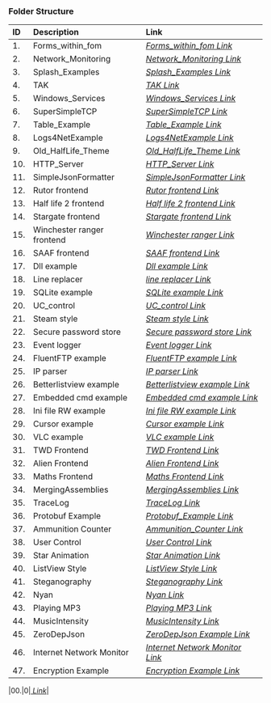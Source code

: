 ### Folder Structure

|ID|Description|Link|
| :------------| :------------ | :------------ |
|1.|Forms_within_fom|*[Forms_within_fom Link](https://github.com/Cale-Torino/Little_Apps/tree/main/1.%20C_Sharp/3.%20WinForms/1.%20Forms_within_fom)*|
|2.|Network_Monitoring|*[Network_Monitoring Link](https://github.com/Cale-Torino/Little_Apps/tree/main/1.%20C_Sharp/3.%20WinForms/2.%20Network_Monitoring/MJSniffer)*|
|3.|Splash_Examples|*[Splash_Examples Link](https://github.com/Cale-Torino/Little_Apps/tree/main/1.%20C_Sharp/3.%20WinForms/3.%20Splash_Examples)*|
|4.|TAK|*[TAK Link](https://github.com/Cale-Torino/Little_Apps/tree/main/1.%20C_Sharp/3.%20WinForms/4.%20TAK)*|
|5.|Windows_Services|*[Windows_Services Link](https://github.com/Cale-Torino/Little_Apps/tree/main/1.%20C_Sharp/3.%20WinForms/5.%20Windows_Services/ServiceConsoleApp)*|
|6.|SuperSimpleTCP|*[SuperSimpleTCP Link](https://github.com/Cale-Torino/Little_Apps/tree/main/1.%20C_Sharp/3.%20WinForms/6.%20SuperSimpleTCP)*|
|7.|Table_Example|*[Table_Example Link](https://github.com/Cale-Torino/Little_Apps/tree/main/1.%20C_Sharp/3.%20WinForms/7.%20Table_Example/TableListExample)*|
|8.|Logs4NetExample|*[Logs4NetExample Link](https://github.com/Cale-Torino/Little_Apps/tree/main/1.%20C_Sharp/3.%20WinForms/8.%20Logs4NetExample)*|
|9.|Old_HalfLife_Theme|*[Old_HalfLife_Theme Link](https://github.com/Cale-Torino/Little_Apps/tree/main/1.%20C_Sharp/3.%20WinForms/9.%20Old_HalfLife_Theme)*|
|10.|HTTP_Server|*[HTTP_Server Link](https://github.com/Cale-Torino/Little_Apps/tree/main/1.%20C_Sharp/3.%20WinForms/10.%20HTTP_Server/HTTPSERVER)*|
|11.|SimpleJsonFormatter|*[SimpleJsonFormatter Link](https://github.com/Cale-Torino/Little_Apps/tree/main/1.%20C_Sharp/3.%20WinForms/11.%20SimpleJsonFormatter)*|
|12.|Rutor frontend|*[Rutor frontend Link](https://github.com/Cale-Torino/Little_Apps/tree/main/1.%20C_Sharp/3.%20WinForms/12.%20Rutor_Frontend/Rutor_CSharp)*|
|13.|Half life 2 frontend|*[Half life 2 frontend Link](https://github.com/Cale-Torino/Little_Apps/tree/main/1.%20C_Sharp/3.%20WinForms/13.%20Half_Life_2/HL2_Media)*|
|14.|Stargate frontend|*[Stargate frontend Link](https://github.com/Cale-Torino/Little_Apps/tree/main/1.%20C_Sharp/3.%20WinForms/14.%20Stargate_Frontend/Stargate)*|
|15.|Winchester ranger frontend|*[Winchester ranger Link](https://github.com/Cale-Torino/Little_Apps/tree/main/1.%20C_Sharp/3.%20WinForms/15.%20Winchester_Ranger_Frontend/Winchester_Rangers)*|
|16.|SAAF frontend|*[SAAF frontend Link](https://github.com/Cale-Torino/Little_Apps/tree/main/1.%20C_Sharp/3.%20WinForms/16.%20SAAF_Frontend/SAAF)*|
|17.|Dll example|*[Dll example Link](https://github.com/Cale-Torino/Little_Apps/tree/main/1.%20C_Sharp/3.%20WinForms/17.%20Dll_Example/dll_Example)*|
|18.|Line replacer|*[line replacer Link](https://github.com/Cale-Torino/Little_Apps/tree/main/1.%20C_Sharp/3.%20WinForms/18.%20Line_Replacer/br_replacer)*|
|19.|SQLite example|*[SQLite example Link](https://github.com/Cale-Torino/Little_Apps/tree/main/1.%20C_Sharp/3.%20WinForms/19.%20SQLite_Example/sqlite_example)*|
|20.|UC_control|*[UC_control Link](https://github.com/Cale-Torino/Little_Apps/tree/main/1.%20C_Sharp/3.%20WinForms/20.%20UC_Control/UC_control)*|
|21.|Steam style|*[Steam style Link](https://github.com/Cale-Torino/Little_Apps/tree/main/1.%20C_Sharp/3.%20WinForms/21.%20Steam_style/Steam_Style)*|
|22.|Secure password store|*[Secure password store Link](https://github.com/Cale-Torino/Little_Apps/tree/main/1.%20C_Sharp/3.%20WinForms/22.%20Secure_Password_Store/secure_password_store)*|
|23.|Event logger|*[Event logger Link](https://github.com/Cale-Torino/Little_Apps/tree/main/1.%20C_Sharp/3.%20WinForms/23.%20Event_Logger/Event_Logger)*|
|24.|FluentFTP example|*[FluentFTP example Link](https://github.com/Cale-Torino/Little_Apps/tree/main/1.%20C_Sharp/3.%20WinForms/24.%20FluentFTP_Example/WindowsFormsFluentFTP)*|
|25.|IP parser|*[IP parser Link](https://github.com/Cale-Torino/Little_Apps/tree/main/1.%20C_Sharp/3.%20WinForms/25.%20IP_Parser/ip_parser)*|
|26.|Betterlistview example|*[Betterlistview example Link](https://github.com/Cale-Torino/Little_Apps/tree/main/1.%20C_Sharp/3.%20WinForms/26.%20Betterlistview_Example/betterlistview_example)*|
|27.|Embedded cmd example|*[Embedded cmd example Link](https://github.com/Cale-Torino/Little_Apps/tree/main/1.%20C_Sharp/3.%20WinForms/27.%20Embedded_Cmd_Example/embedcmd)*|
|28.|Ini file RW example|*[Ini file RW example Link](https://github.com/Cale-Torino/Little_Apps/tree/main/1.%20C_Sharp/3.%20WinForms/28.%20Ini_File_RW_Example/ini_reader_writer)*|
|29.|Cursor example|*[Cursor example Link](https://github.com/Cale-Torino/Little_Apps/tree/main/1.%20C_Sharp/3.%20WinForms/29.%20Cursor_Example/cursor)*|
|30.|VLC example|*[VLC example Link](https://github.com/Cale-Torino/Little_Apps/tree/main/1.%20C_Sharp/3.%20WinForms/30.%20VLC_Example/vlc_t)*|
|31.|TWD Frontend|*[TWD Frontend Link](https://github.com/Cale-Torino/Little_Apps/tree/main/1.%20C_Sharp/3.%20WinForms/31.%20TWD_Frontend/TWD)*|
|32.|Alien Frontend|*[Alien Frontend Link](https://github.com/Cale-Torino/Little_Apps/tree/main/1.%20C_Sharp/3.%20WinForms/32.%20Alien_Frontend/Alien)*|
|33.|Maths Frontend|*[Maths Frontend Link](https://github.com/Cale-Torino/Little_Apps/tree/main/1.%20C_Sharp/3.%20WinForms/33.%20Maths_Frontend/Maths_Testing_Application)*|
|34.|MergingAssemblies|*[MergingAssemblies Link](https://github.com/Cale-Torino/Little_Apps/tree/main/1.%20C_Sharp/3.%20WinForms/34.%20MergingAssemblies/MergingAssemblies)*|
|35.|TraceLog|*[TraceLog Link](https://github.com/Cale-Torino/Little_Apps/tree/main/1.%20C_Sharp/3.%20WinForms/35.%20TraceLog/TraceLog)*|
|36.|Protobuf Example|*[Protobuf_Example Link](https://github.com/Cale-Torino/Little_Apps/tree/main/1.%20C_Sharp/3.%20WinForms/36.%20Protobuf_Example/Protobufexample)*|
|37.|Ammunition Counter|*[Ammunition_Counter Link](https://github.com/Cale-Torino/Little_Apps/tree/main/1.%20C_Sharp/3.%20WinForms/37.%20Ammunition_Counter/AmmunitionCounter)*|
|38.|User Control|*[User Control Link](https://github.com/Cale-Torino/Little_Apps/tree/main/1.%20C_Sharp/3.%20WinForms/38.%20User_Control/UserControl)*|
|39.|Star Animation|*[Star Animation Link](https://github.com/Cale-Torino/Little_Apps/tree/main/1.%20C_Sharp/3.%20WinForms/39.%20Star_Animation/SpaceExample)*|
|40.|ListView Style|*[ListView Style Link](https://github.com/Cale-Torino/Little_Apps/tree/main/1.%20C_Sharp/3.%20WinForms/40.%20ListView_Style/ListViewStyle)*|
|41.|Steganography|*[Steganography Link](https://github.com/Cale-Torino/Little_Apps/tree/main/1.%20C_Sharp/3.%20WinForms/41.%20Steganography)*|
|42.|Nyan|*[Nyan Link](https://github.com/Cale-Torino/Little_Apps/tree/main/1.%20C_Sharp/3.%20WinForms/42.%20Nyan/Nyan)*|
|43.|Playing MP3|*[Playing MP3 Link](https://github.com/Cale-Torino/Little_Apps/tree/main/1.%20C_Sharp/3.%20WinForms/43.%20Playing_MP3/Playing_MP3)*|
|44.|MusicIntensity|*[MusicIntensity Link](https://github.com/Cale-Torino/Little_Apps/tree/main/1.%20C_Sharp/3.%20WinForms/44.%20MusicIntensity/MusicIntense)*|
|45.|ZeroDepJson|*[ZeroDepJson Example Link](https://github.com/Cale-Torino/Little_Apps/tree/main/1.%20C_Sharp/3.%20WinForms/45.%20ZeroDepJson_Example/NoDepJson)*|
|46.|Internet Network Monitor|*[Internet Network Monitor Link](https://github.com/Cale-Torino/Little_Apps/tree/main/1.%20C_Sharp/3.%20WinForms/46.%20Internet_Network_Monitor/Internet_Network_Monitor)*|
|47.|Encryption Example|*[Encryption Example Link](https://github.com/Cale-Torino/Little_Apps/tree/main/1.%20C_Sharp/3.%20WinForms/47.%20Encryption_Example)*|

|00.|0|*[ Link]()*|